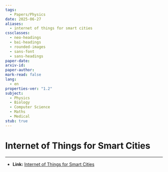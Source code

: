 ```yaml
---
tags:
  - Papers/Physics
date: 2025-06-27
aliases:
  - internet of things for smart cities
cssclasses:
  - neo-headings
  - bai-headings
  - rounded-images
  - sans-font
  - sans-headings
paper-date: 
arxiv-id: 
paper-author: 
mark-read: false
lang:
  - en
properties-ver: "1.2"
subject:
  - Physics
  - Biology
  - Computer Science
  - Maths
  - Medical
stub: true
---
```

# Internet of Things for Smart Cities

***
- **Link:** [Internet of Things for Smart Cities](https://ieeexplore.ieee.org/document/6740844)

